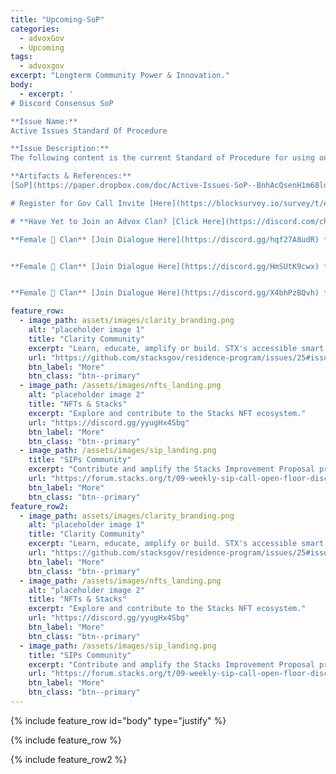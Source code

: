 ```yaml
---
title: "Upcoming-SoP"
categories:
  - advoxGov
  - Upcoming
tags:
  - advoxgov
excerpt: "Longterm Community Power & Innovation."
body: 
  - excerpt: ' 
# Discord Consensus SoP

**Issue Name:**
Active Issues Standard Of Procedure

**Issue Description:** 
The following content is the current Standard of Procedure for using our clan design and tooling together. The goal of this issue is to leverage the clan flow itself to engender exposure & feedback to the tooling and governance models throughout Advox. Refining of the SOP or tooling itself are also positions to consider in this process.

**Artifacts & References:** 
[SoP](https://paper.dropbox.com/doc/Active-Issues-SoP--BnhAcQsenH1m68lo0WBvX207AQ-w6vSFVT8YjpdYDWxS6Svo)

# Register for Gov Call Invite [Here](https://blocksurvey.io/survey/t/ecb59a8e-d577-42db-94ed-5354d64a0359/r/o)  

# **Have Yet to Join an Advox Clan? [Click Here](https://discord.com/channels/621759717756370964/916371047102705704/1011947207697641562)**

**Female 🐢 Clan** [Join Dialogue Here](https://discord.gg/hqf27A8udR) **Male 🐢 Clan** [Join Dialogue Here](https://discord.gg/g2n5D4Np67)


**Female 🐺 Clan** [Join Dialogue Here](https://discord.gg/HmSUtK9cwx) **Male 🐺 Clan** [Join Dialogue Here](https://discord.gg/p85wv7YRFQ)


**Female 🐻 Clan** [Join Dialogue Here](https://discord.gg/X4bhPzBQvh) **Male 🐻 Clan** [Join Dialogue Here](https://discord.gg/9UXT8Ycq8T)'

feature_row:
  - image_path: assets/images/clarity_branding.png
    alt: "placeholder image 1"
    title: "Clarity Community"
    excerpt: "Learn, educate, amplify or build. STX's accessible smart contract language."
    url: "https://github.com/stacksgov/residence-program/issues/25#issuecomment-1072339878"
    btn_label: "More"
    btn_class: "btn--primary"
  - image_path: /assets/images/nfts_landing.png
    alt: "placeholder image 2"
    title: "NFTs & Stacks"
    excerpt: "Explore and contribute to the Stacks NFT ecosystem."
    url: "https://discord.gg/yyugHx4Sbg"
    btn_label: "More"
    btn_class: "btn--primary"
  - image_path: /assets/images/sip_landing.png
    title: "SIPs Community"
    excerpt: "Contribute and amplify the Stacks Improvement Proposal processes."
    url: "https://forum.stacks.org/t/09-weekly-sip-call-open-floor-discussion-sip-stacks-improvement-proposal/13610"
    btn_label: "More"
    btn_class: "btn--primary"
feature_row2:
  - image_path: assets/images/clarity_branding.png
    alt: "placeholder image 1"
    title: "Clarity Community"
    excerpt: "Learn, educate, amplify or build. STX's accessible smart contract language."
    url: "https://github.com/stacksgov/residence-program/issues/25#issuecomment-1072339878"
    btn_label: "More"
    btn_class: "btn--primary"
  - image_path: /assets/images/nfts_landing.png
    alt: "placeholder image 2"
    title: "NFTs & Stacks"
    excerpt: "Explore and contribute to the Stacks NFT ecosystem."
    url: "https://discord.gg/yyugHx4Sbg"
    btn_label: "More"
    btn_class: "btn--primary"
  - image_path: /assets/images/sip_landing.png
    title: "SIPs Community"
    excerpt: "Contribute and amplify the Stacks Improvement Proposal processes."
    url: "https://forum.stacks.org/t/09-weekly-sip-call-open-floor-discussion-sip-stacks-improvement-proposal/13610"
    btn_label: "More"
    btn_class: "btn--primary"
---
```

{% include feature_row id="body" type="justify" %}

{% include feature_row %}

{% include feature_row2 %}
